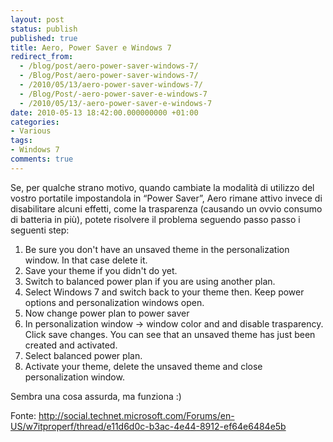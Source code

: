 ```yaml
---
layout: post
status: publish
published: true
title: Aero, Power Saver e Windows 7
redirect_from: 
  - /blog/post/aero-power-saver-windows-7/
  - /Blog/Post/aero-power-saver-windows-7/
  - /2010/05/13/aero-power-saver-windows-7/
  - /Blog/Post/-aero-power-saver-e-windows-7
  - /2010/05/13/-aero-power-saver-e-windows-7
date: 2010-05-13 18:42:00.000000000 +01:00
categories:
- Various
tags:
- Windows 7
comments: true
---
```

<p>
	Se, per qualche strano motivo, quando cambiate la modalit&agrave; di utilizzo del vostro portatile impostandola in &ldquo;Power Saver&rdquo;, Aero rimane attivo invece di disabilitare alcuni effetti, come la trasparenza (causando un ovvio consumo di batteria in pi&ugrave;), potete risolvere il problema seguendo passo passo i seguenti step:</p>
<ol>
	<li>
		Be sure you don&#39;t have an unsaved theme in the personalization window. In that case delete it.</li>
	<li>
		Save your theme if you didn&#39;t do yet.</li>
	<li>
		Switch to balanced power plan if you are using another plan.</li>
	<li>
		Select Windows 7 and switch back to your theme then. Keep power options and personalization windows open.</li>
	<li>
		Now change power plan to power saver</li>
	<li>
		In personalization window -&gt; window color and and disable trasparency. Click save changes. You can see that an unsaved theme has just been created and activated.</li>
	<li>
		Select balanced power plan.</li>
	<li>
		Activate your theme, delete the unsaved theme and close personalization window.</li>
</ol>
<p>
	Sembra una cosa assurda, ma funziona :)</p>
<p>
	Fonte: <a href="http://social.technet.microsoft.com/Forums/en-US/w7itproperf/thread/e11d6d0c-b3ac-4e44-8912-ef64e6484e5b" title="http://social.technet.microsoft.com/Forums/en-US/w7itproperf/thread/e11d6d0c-b3ac-4e44-8912-ef64e6484e5b">http://social.technet.microsoft.com/Forums/en-US/w7itproperf/thread/e11d6d0c-b3ac-4e44-8912-ef64e6484e5b</a></p>
